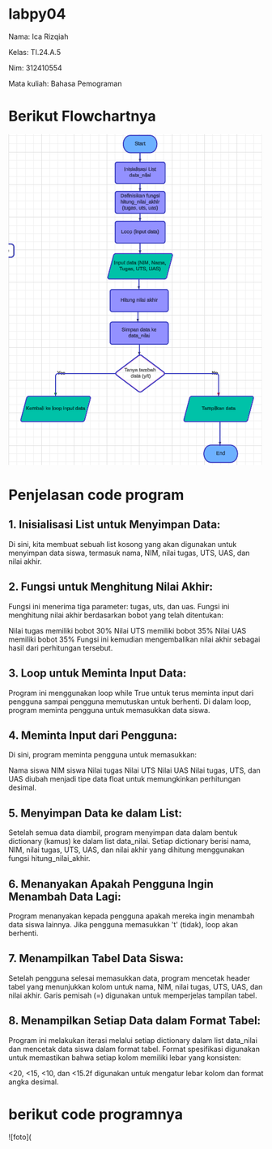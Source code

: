 # labpy04

Nama: Ica Rizqiah

Kelas: TI.24.A.5

Nim: 312410554

Mata kuliah: Bahasa Pemograman

# Berikut Flowchartnya

![foto](https://github.com/keeyyaaa/labpy04/blob/main/flowchart.png?raw=true)

# Penjelasan code program

## 1. Inisialisasi List untuk Menyimpan Data:

Di sini, kita membuat sebuah list kosong yang akan digunakan untuk menyimpan data siswa, termasuk nama, NIM, nilai tugas, UTS, UAS, dan nilai akhir.

## 2. Fungsi untuk Menghitung Nilai Akhir:

Fungsi ini menerima tiga parameter: tugas, uts, dan uas. Fungsi ini menghitung nilai akhir berdasarkan bobot yang telah ditentukan:

Nilai tugas memiliki bobot 30%
Nilai UTS memiliki bobot 35%
Nilai UAS memiliki bobot 35% Fungsi ini kemudian mengembalikan nilai akhir sebagai hasil dari perhitungan tersebut.

## 3. Loop untuk Meminta Input Data:

Program ini menggunakan loop while True untuk terus meminta input dari pengguna sampai pengguna memutuskan untuk berhenti. Di dalam loop, program meminta pengguna untuk memasukkan data siswa.

## 4. Meminta Input dari Pengguna:

Di sini, program meminta pengguna untuk memasukkan:

Nama siswa
NIM siswa
Nilai tugas
Nilai UTS
Nilai UAS Nilai tugas, UTS, dan UAS diubah menjadi tipe data float untuk memungkinkan perhitungan desimal.

## 5. Menyimpan Data ke dalam List:

Setelah semua data diambil, program menyimpan data dalam bentuk dictionary (kamus) ke dalam list data_nilai. Setiap dictionary berisi nama, NIM, nilai tugas, UTS, UAS, dan nilai akhir yang dihitung menggunakan fungsi hitung_nilai_akhir.

## 6. Menanyakan Apakah Pengguna Ingin Menambah Data Lagi:

Program menanyakan kepada pengguna apakah mereka ingin menambah data siswa lainnya. Jika pengguna memasukkan 't' (tidak), loop akan berhenti.

## 7. Menampilkan Tabel Data Siswa:

Setelah pengguna selesai memasukkan data, program mencetak header tabel yang menunjukkan kolom untuk nama, NIM, nilai tugas, UTS, UAS, dan nilai akhir. Garis pemisah (=) digunakan untuk memperjelas tampilan tabel.

## 8. Menampilkan Setiap Data dalam Format Tabel:

Program ini melakukan iterasi melalui setiap dictionary dalam list data_nilai dan mencetak data siswa dalam format tabel. Format spesifikasi digunakan untuk memastikan bahwa setiap kolom memiliki lebar yang konsisten:

<20, <15, <10, dan <15.2f digunakan untuk mengatur lebar kolom dan format angka desimal.

# berikut code programnya

![foto](
